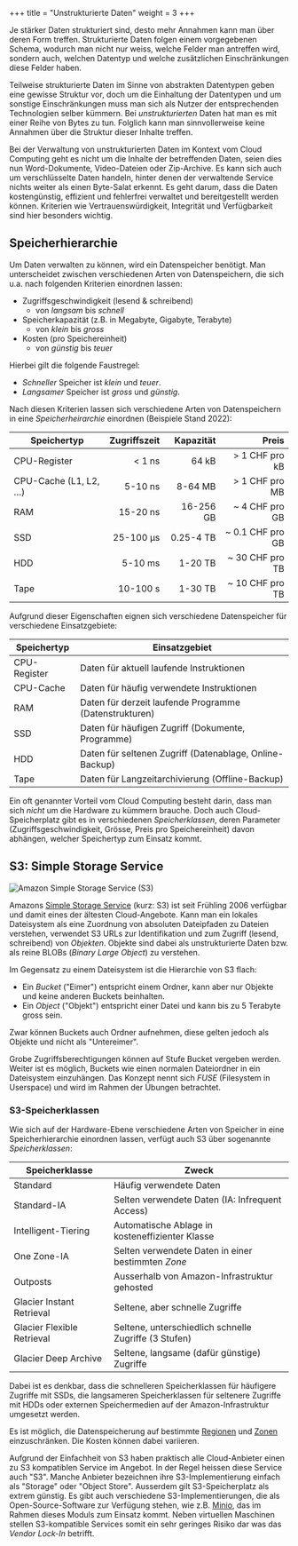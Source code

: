 +++
title = "Unstrukturierte Daten"
weight = 3
+++

Je stärker Daten strukturiert sind, desto mehr Annahmen kann man über deren Form treffen. Strukturierte Daten folgen einem vorgegebenen Schema, wodurch man nicht nur weiss, welche Felder man antreffen wird, sondern auch, welchen Datentyp und welche zusätzlichen Einschränkungen diese Felder haben.

Teilweise strukturierte Daten im Sinne von abstrakten Datentypen geben eine gewisse Struktur vor, doch
um die Einhaltung der Datentypen und um sonstige Einschränkungen muss man sich
als Nutzer der entsprechenden Technologien selber kümmern. Bei _unstrukturierten_ Daten hat man es mit einer Reihe von Bytes zu tun. Folglich kann man sinnvollerweise keine Annahmen über die Struktur dieser Inhalte treffen.

Bei der Verwaltung von unstrukturierten Daten im Kontext vom Cloud Computing geht es nicht um die Inhalte der betreffenden Daten, seien dies nun Word-Dokumente, Video-Dateien oder Zip-Archive. Es kann sich auch um verschlüsselte Daten handeln, hinter denen der verwaltende Service nichts weiter als einen Byte-Salat erkennt. Es geht darum, dass die Daten kostengünstig, effizient und fehlerfrei verwaltet und bereitgestellt werden können. Kriterien wie Vertrauenswürdigkeit, Integrität und Verfügbarkeit sind hier besonders wichtig.  

## Speicherhierarchie

Um Daten verwalten zu können, wird ein Datenspeicher benötigt. Man unterscheidet zwischen verschiedenen Arten von Datenspeichern, die sich u.a. nach folgenden Kriterien einordnen lassen:

- Zugriffsgeschwindigkeit (lesend & schreibend)
    - von _langsam_ bis _schnell_
- Speicherkapazität (z.B. in Megabyte, Gigabyte, Terabyte)
    - von _klein_ bis _gross_
- Kosten (pro Speichereinheit)
    - von _günstig_ bis _teuer_

Hierbei gilt die folgende Faustregel:

- _Schneller_ Speicher ist _klein_ und _teuer_.
- _Langsamer_ Speicher ist _gross_ und _günstig_.

Nach diesen Kriterien lassen sich verschiedene Arten von Datenspeichern in eine _Speicherheirarchie_ einordnen (Beispiele Stand 2022):

| **Speichertyp**       | **Zugriffszeit** | **Kapazität** |        **Preis** |
|-----------------------|-----------------:|--------------:|-----------------:|
| CPU-Register          |           < 1 ns |         64 kB |   > 1 CHF pro kB |
| CPU-Cache (L1, L2, …) |          5-10 ns |       8-64 MB |   > 1 CHF pro MB |
| RAM                   |         15-20 ns |     16-256 GB |   ~ 4 CHF pro GB |
| SSD                   |        25-100 µs |     0.25-4 TB | ~ 0.1 CHF pro GB |
| HDD                   |          5-10 ms |       1-20 TB |  ~ 30 CHF pro TB |
| Tape                  |         10-100 s |       1-30 TB |  ~ 10 CHF pro TB |

Aufgrund dieser Eigenschaften eignen sich verschiedene Datenspeicher für verschiedene Einsatzgebiete:

| **Speichertyp** | **Einsatzgebiet**                                       |
|-----------------|---------------------------------------------------------|
| CPU-Register    | Daten für aktuell laufende Instruktionen                |
| CPU-Cache       | Daten für häufig verwendete Instruktionen               |
| RAM             | Daten für derzeit laufende Programme (Datenstrukturen)  |
| SSD             | Daten für häufigen Zugriff (Dokumente, Programme)       |
| HDD             | Daten für seltenen Zugriff (Datenablage, Online-Backup) |
| Tape            | Daten für Langzeitarchivierung (Offline-Backup)         |

Ein oft genannter Vorteil vom Cloud Computing besteht darin, dass man sich _nicht_ um die Hardware zu kümmern brauche. Doch auch Cloud-Speicherplatz gibt es in verschiedenen _Speicherklassen_, deren Parameter (Zugriffsgeschwindigkeit, Grösse, Preis pro Speichereinheit) davon abhängen, welcher Speichertyp zum Einsatz kommt.

## S3: Simple Storage Service

![Amazon Simple Storage Service (S3)](/img/amazon-s3-logo.png)

Amazons [Simple Storage Service](https://aws.amazon.com/de/s3/_) (kurz: S3) ist seit Frühling 2006 verfügbar und damit eines der ältesten Cloud-Angebote. Kann man ein lokales Dateisystem als eine Zuordnung von absoluten Dateipfaden zu Dateien verstehen, verwendet S3 URLs zur Identifikation und zum Zugriff (lesend, schreibend) von _Objekten_. Objekte sind dabei als unstrukturierte Daten bzw. als reine BLOBs (_Binary Large Object_) zu verstehen.

Im Gegensatz zu einem Dateisystem ist die Hierarchie von S3 flach:

- Ein _Bucket_ ("Eimer") entspricht einem Ordner, kann aber nur Objekte und keine anderen Buckets beinhalten.
- Ein _Object_ ("Objekt") entspricht einer Datei und kann bis zu 5 Terabyte gross sein.

Zwar können Buckets auch Ordner aufnehmen, diese gelten jedoch als Objekte und nicht als "Untereimer".

Grobe Zugriffsberechtigungen können auf Stufe Bucket vergeben werden. Weiter ist es möglich, Buckets wie einen normalen Dateiordner in ein Dateisystem einzuhängen. Das Konzept nennt sich _FUSE_ (Filesystem in Userspace) und wird im Rahmen der Übungen betrachtet.

### S3-Speicherklassen

Wie sich auf der Hardware-Ebene verschiedene Arten von Speicher in eine Speicherhierarchie einordnen lassen, verfügt auch S3 über sogenannte _Speicherklassen_:

| **Speicherklasse**         | **Zweck**                                             |
|----------------------------|-------------------------------------------------------|
| Standard                   | Häufig verwendete Daten                               |
| Standard-IA                | Selten verwendete Daten (IA: Infrequent Access)       |
| Intelligent-Tiering        | Automatische Ablage in kosteneffizienter Klasse       |
| One Zone-IA                | Selten verwendete Daten in einer bestimmten _Zone_    |
| Outposts                   | Ausserhalb von Amazon-Infrastruktur gehosted          |
| Glacier Instant Retrieval  | Seltene, aber schnelle Zugriffe                       |
| Glacier Flexible Retrieval | Seltene, unterschiedlich schnelle Zugriffe (3 Stufen) |
| Glacier Deep Archive       | Seltene, langsame (dafür günstige) Zugriffe           |

Dabei ist es denkbar, dass die schnelleren Speicherklassen für häufigere Zugriffe mit SSDs, die langsameren Speicherklassen für seltenere Zugriffe mit HDDs oder externen Speichermedien auf der Amazon-Infrastruktur umgesetzt werden.

Es ist möglich, die Datenspeicherung auf bestimmte [Regionen](/theorie/cloud-infrastruktur/#eu-us-regionen) und [Zonen](/theorie/cloud-infrastruktur/#european_castle-japanese_castle-zonen)
einzuschränken. Die Kosten können dabei variieren.

Aufgrund der Einfachheit von S3 haben praktisch alle Cloud-Anbieter einen zu S3 kompatiblen Service im Angebot.  In der Regel heissen diese Service auch "S3".  Manche Anbieter bezeichnen ihre S3-Implementierung einfach als "Storage" oder "Object Store".  Ausserdem gilt S3-Speicherplatz als extrem günstig. Es gibt auch verschiedene S3-Implementierungen, die als Open-Source-Software zur Verfügung stehen, wie z.B. [Minio](https://min.io/), das im Rahmen dieses Moduls zum Einsatz kommt.  Neben virtuellen Maschinen stellen S3-kompatible Services somit ein sehr geringes Risiko dar was das _Vendor Lock-In_ betrifft.
